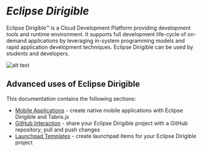 # <i>Eclipse Dirigible</i> 

Eclipse Dirigible™ is a Cloud Development Platform providing development tools and runtime environment. It supports full development life-cycle of on-demand applications by leveraging in-system programming models and rapid application development techniques. Eclipse Dirigible can be used by students and developers.

![alt text](https://github.com/dirigiblelabs/curriculum/blob/master/ElenaFoteva/Dirigible%20Documentation/dirigibleB.jpg)

## Advanced uses of Eclipse Dirigible

This documentation contains the following sections:
* [Mobile Applications](https://github.com/dirigiblelabs/curriculum/blob/master/ElenaFoteva/Dirigible%20Documentation/mobileApplications.md) - create native mobile applications with Eclipse Dirigible and Tabris.js
* [GitHub Interaction](https://github.com/dirigiblelabs/curriculum/blob/master/ElenaFoteva/Dirigible%20Documentation/githubInteraction.md) - share your Eclipse Dirigible project with a GitHub repository; pull and push changes
* [Launchpad Templates](https://github.com/dirigiblelabs/curriculum/blob/master/ElenaFoteva/Dirigible%20Documentation/launchpadTemplates.md) - create launchpad items for your Eclipse Dirigible project
